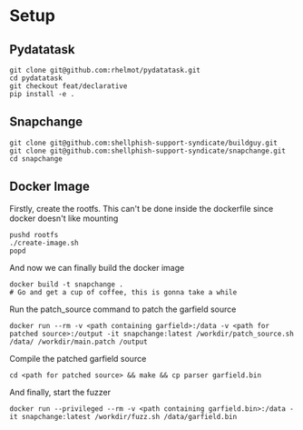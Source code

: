# Setup

## Pydatatask

```
git clone git@github.com:rhelmot/pydatatask.git
cd pydatatask
git checkout feat/declarative
pip install -e .
```

## Snapchange

```
git clone git@github.com:shellphish-support-syndicate/buildguy.git
git clone git@github.com:shellphish-support-syndicate/snapchange.git
cd snapchange
```
## Docker Image

Firstly, create the rootfs.
This can't be done inside the dockerfile since docker doesn't like mounting

```
pushd rootfs
./create-image.sh
popd
```

And now we can finally build the docker image
```
docker build -t snapchange .
# Go and get a cup of coffee, this is gonna take a while
```

Run the patch\_source command to patch the garfield source
```
docker run --rm -v <path containing garfield>:/data -v <path for patched source>:/output -it snapchange:latest /workdir/patch_source.sh /data/ /workdir/main.patch /output
```

Compile the patched garfield source
```
cd <path for patched source> && make && cp parser garfield.bin
```

And finally, start the fuzzer
```
docker run --privileged --rm -v <path containing garfield.bin>:/data -it snapchange:latest /workdir/fuzz.sh /data/garfield.bin
```

